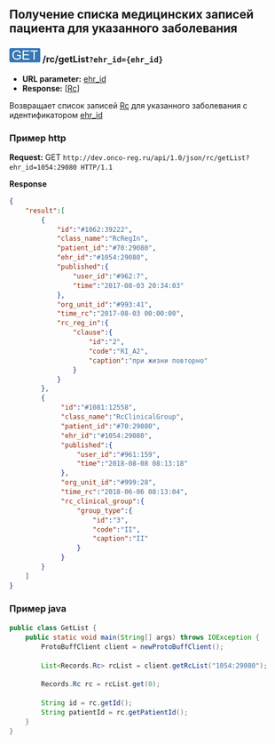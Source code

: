 ## Получение списка медицинских записей пациента для указанного заболевания

### ![GET](../../../img/get.png) /rc/getList`?ehr_id={ehr_id}`
* **URL parameter:** [ehr_id](../../../types/types.md#com.siams.med.api.Rc)
* **Response:** [[Rc](../../../types/types.md#com.siams.med.api.Rc)]

Возвращает список записей [Rc](../../../types/types.md#com.siams.med.api.Rc) для указанного заболевания c идентификатором [ehr_id](../../../types/types.md#com.siams.med.api.Rc)

### Пример http

**Request:** GET `http://dev.onco-reg.ru/api/1.0/json/rc/getList?ehr_id=1054:29080 HTTP/1.1`

**Response**
```json
{
    "result":[
        {
            "id":"#1062:39222",
            "class_name":"RcRegIn",
            "patient_id":"#70:29080",
            "ehr_id":"#1054:29080",
            "published":{
                "user_id":"#962:7",
                "time":"2017-08-03 20:34:03"
            },
            "org_unit_id":"#993:41",
            "time_rc":"2017-08-03 00:00:00",
            "rc_reg_in":{
                "clause":{
                    "id":"2",
                    "code":"RI_A2",
                    "caption":"при жизни повторно"
                }
            }
        },
        {
             "id":"#1081:12558",
             "class_name":"RcClinicalGroup",
             "patient_id":"#70:29080",
             "ehr_id":"#1054:29080",
             "published":{
                 "user_id":"#961:159",
                 "time":"2018-08-08 08:13:18"
             },
             "org_unit_id":"#999:28",
             "time_rc":"2018-06-06 08:13:04",
             "rc_clinical_group":{
                 "group_type":{
                     "id":"3",
                     "code":"II",
                     "caption":"II"
                 }
             }
        }
    ]
}
```


### Пример java

```java
public class GetList {
    public static void main(String[] args) throws IOException {
        ProtoBuffClient client = newProtoBuffClient();

        List<Records.Rc> rcList = client.getRcList("1054:29080");

        Records.Rc rc = rcList.get(0);

        String id = rc.getId();
        String patientId = rc.getPatientId();
    }
}
```

